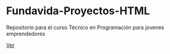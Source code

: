 # Fundavida-Proyectos-HTML
Repositorio para el curso Técnico en Programación para jovenes emprendedores

[Ver](https://andonyns.github.io/Fundavida-Proyectos-HTML/)
